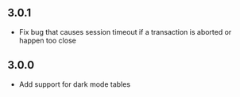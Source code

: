 ## 3.0.1

* Fix bug that causes session timeout if a transaction is aborted or happen too close

## 3.0.0

* Add support for dark mode tables
